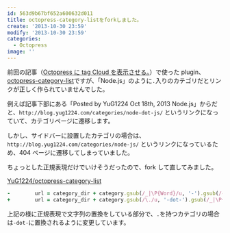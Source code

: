 ```yaml
---
id: 563d9b67bf652a600632d011
title: octopress-category-listをforkしました。
create: '2013-10-30 23:59'
modify: '2013-10-30 23:59'
categories:
  - Octopress
image: ''
---
```


前回の記事（[Octopress に tag Cloud を表示させる。](http://blog.yug1224.com/2013/10/22/tag-cloud/)）で使った plugin、[octopress-category-list](https://github.com/ctdk/octopress-category-list)ですが、「Node.js」のように`.`入りのカテゴリだとリンクが正しく作られていませんでした。

例えば記事下部にある「Posted by YuG1224 Oct 18th, 2013 Node.js」からだと、`http://blog.yug1224.com/categories/node-dot-js/` というリンクになっていて、カテゴリページに遷移します。

しかし、サイドバーに設置したカテゴリの場合は、`http://blog.yug1224.com/categories/node-js/` というリンクになっているため、404 ページに遷移してしまっていました。

ちょっとした正規表現だけでいけそうだったので、fork して直してみました。

[YuG1224/octopress-category-list](https://github.com/YuG1224/octopress-category-list)

<!-- more -->

```ruby
-        url = category_dir + category.gsub(/_|\P{Word}/u, '-').gsub(/-{2,}/u, '-').downcase
+        url = category_dir + category.gsub(/\./u, '-dot-').gsub(/_|\P{Word}/u, '-').gsub(/-{2,}/u, '-').downcase
```

上記の様に正規表現で文字列の置換をしている部分で、`.`を持つカテゴリの場合は`-dot-`に置換されるように変更しています。
